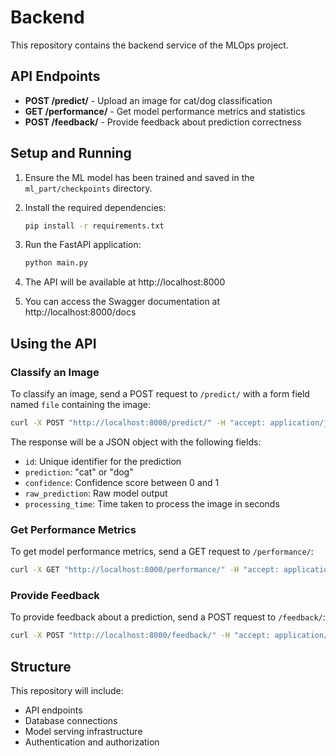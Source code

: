 # Backend

This repository contains the backend service of the MLOps project.

## API Endpoints

- **POST /predict/** - Upload an image for cat/dog classification
- **GET /performance/** - Get model performance metrics and statistics
- **POST /feedback/** - Provide feedback about prediction correctness

## Setup and Running

1. Ensure the ML model has been trained and saved in the `ml_part/checkpoints` directory.

2. Install the required dependencies:
   ```bash
   pip install -r requirements.txt
   ```

3. Run the FastAPI application:
   ```bash
   python main.py
   ```

4. The API will be available at http://localhost:8000

5. You can access the Swagger documentation at http://localhost:8000/docs

## Using the API

### Classify an Image

To classify an image, send a POST request to `/predict/` with a form field named `file` containing the image:

```bash
curl -X POST "http://localhost:8000/predict/" -H "accept: application/json" -H "Content-Type: multipart/form-data" -F "file=@your_image.jpg"
```

The response will be a JSON object with the following fields:
- `id`: Unique identifier for the prediction
- `prediction`: "cat" or "dog"
- `confidence`: Confidence score between 0 and 1
- `raw_prediction`: Raw model output
- `processing_time`: Time taken to process the image in seconds

### Get Performance Metrics

To get model performance metrics, send a GET request to `/performance/`:

```bash
curl -X GET "http://localhost:8000/performance/" -H "accept: application/json"
```

### Provide Feedback

To provide feedback about a prediction, send a POST request to `/feedback/`:

```bash
curl -X POST "http://localhost:8000/feedback/" -H "accept: application/json" -H "Content-Type: application/json" -d '{"prediction_id": "pred_1", "ground_truth": "cat"}'
```

## Structure

This repository will include:
- API endpoints
- Database connections
- Model serving infrastructure
- Authentication and authorization 